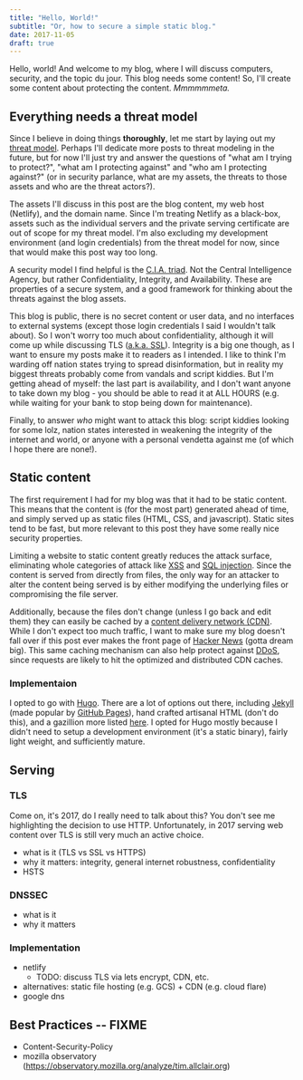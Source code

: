 ```yaml
---
title: "Hello, World!"
subtitle: "Or, how to secure a simple static blog."
date: 2017-11-05
draft: true
---
```


Hello, world! And welcome to my blog, where I will discuss computers, security, and the topic du
jour. This blog needs some content! So, I'll create some content about protecting the
content. _Mmmmmmeta._

<!--
FIXME: rewrite intro
-->

## Everything needs a threat model

Since I believe in doing things **thoroughly**, let me start by laying out my [threat
model][]. Perhaps I'll dedicate more posts to threat modeling in the future, but for now
I'll just try and answer the questions of "what am I trying to protect?", "what am I protecting
against" and "who am I protecting against?" (or in security parlance, what are my assets, the
threats to those assets and who are the threat actors?).

The assets I'll discuss in this post are the blog content, my web host (Netlify), and the domain
name. Since I'm treating Netlify as a black-box, assets such as the individual servers and the
private serving certificate are out of scope for my threat model. I'm also excluding my development
environment (and login credentials) from the threat model for now, since that would make this post
way too long.

A security model I find helpful is the [C.I.A. triad][cia-triad]. Not the Central Intelligence
Agency, but rather Confidentiality, Integrity, and Availability. These are properties of a secure
system, and a good framework for thinking about the threats against the blog assets.

This blog is public, there is no secret content or user data, and no interfaces to external systems
(except those login credentials I said I wouldn't talk about). So I won't worry too much about
confidentiality, although it will come up while discussing TLS ([a.k.a. SSL][aka-ssl]). Integrity is
a big one though, as I want to ensure my posts make it to readers as I intended. I like to think I'm
warding off nation states trying to spread disinformation, but in reality my biggest threats
probably come from vandals and script kiddies. But I'm getting ahead of myself: the last part is
availability, and I don't want anyone to take down my blog - you should be able to read it at ALL
HOURS (e.g. while waiting for your bank to stop being down for maintenance).

Finally, to answer _who_ might want to attack this blog: script kiddies looking for some lolz,
nation states interested in weakening the integrity of the internet and world, or anyone with a
personal vendetta against me (of which I hope there are none!).

## Static content

The first requirement I had for my blog was that it had to be static content. This means that the
content is (for the most part) generated ahead of time, and simply served up as static files (HTML,
CSS, and javascript). Static sites tend to be fast, but more relevant to this post they have some
really nice security properties.

Limiting a website to static content greatly reduces the attack surface, eliminating whole
categories of attack like [XSS][] and [SQL injection][sqli]. Since the content is served from
directly from files, the only way for an attacker to alter the content being served is by either
modifying the underlying files or compromising the file server.

Additionally, because the files don't change (unless I go back and edit them) they can easily be
cached by a [content delivery network (CDN)][cdn]. While I don't expect too much traffic, I want to
make sure my blog doesn't fall over if this post ever makes the front page of [Hacker
News](https://news.ycombinator.com/) (gotta dream big). This same caching mechanism can also help
protect against [DDoS][], since requests are likely to hit the optimized and distributed CDN
caches.

### Implementaion

I opted to go with [Hugo][]. There are a lot of options out there, including [Jekyll][] (made
popular by [GitHub Pages][]), hand crafted artisanal HTML (don't do this), and a gazillion more
listed [here][static-sites]. I opted for Hugo mostly because I didn't need to setup a development
environment (it's a static binary), fairly light weight, and sufficiently mature.

## Serving

### TLS

Come on, it's 2017, do I really need to talk about this? You don't see me highlighting the decision
to use HTTP. Unfortunately, in 2017 serving web content over TLS is still very much an active
choice.

- what is it (TLS vs SSL vs HTTPS)
- why it matters: integrity, general internet robustness, confidentiality
- HSTS

### DNSSEC

- what is it
- why it matters

### Implementation

- netlify
  - TODO: discuss TLS via lets encrypt, CDN, etc.
- alternatives: static file hosting (e.g. GCS) + CDN (e.g. cloud flare)
- google dns

## Best Practices -- FIXME

- Content-Security-Policy
- mozilla observatory (https://observatory.mozilla.org/analyze/tim.allclair.org)



[threat model]: https://en.wikipedia.org/wiki/Threat_model
[cia-triad]: https://security.blogoverflow.com/2012/08/confidentiality-integrity-availability-the-three-components-of-the-cia-triad/
[cdn]: https://en.wikipedia.org/wiki/Content_delivery_network
[ddos]: https://en.wikipedia.org/wiki/Denial-of-service_attack#Distributed_DoS
[xss]: https://www.owasp.org/index.php/Cross-site_Scripting_(XSS)
[sqli]: https://www.owasp.org/index.php/SQL_Injection
[hugo]: https://gohugo.io/
[jekyll]: https://jekyllrb.com/
[github pages]: https://pages.github.com/
[static-sites]: https://www.staticgen.com/
[aka-ssl]: https://certsimple.com/blog/ssl-or-tls
